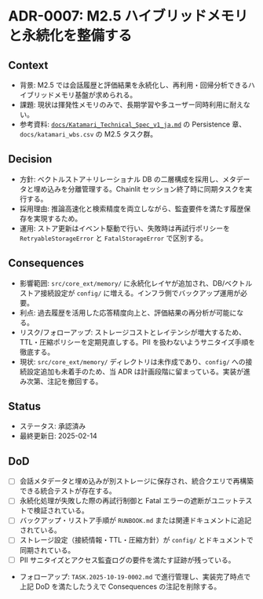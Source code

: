 # ADR-0007: M2.5 ハイブリッドメモリと永続化を整備する

## Context
- 背景: M2.5 では会話履歴と評価結果を永続化し、再利用・回帰分析できるハイブリッドメモリ基盤が求められる。
- 課題: 現状は揮発性メモリのみで、長期学習や多ユーザー同時利用に耐えない。
- 参考資料: [`docs/Katamari_Technical_Spec_v1_ja.md`](../Katamari_Technical_Spec_v1_ja.md) の Persistence 章、`docs/katamari_wbs.csv` の M2.5 タスク群。

## Decision
- 方針: ベクトルストア＋リレーショナル DB の二層構成を採用し、メタデータと埋め込みを分離管理する。Chainlit セッション終了時に同期タスクを実行する。
- 採用理由: 推論高速化と検索精度を両立しながら、監査要件を満たす履歴保存を実現するため。
- 運用: ストア更新はイベント駆動で行い、失敗時は再試行ポリシーを `RetryableStorageError` と `FatalStorageError` で区別する。

## Consequences
- 影響範囲: `src/core_ext/memory/` に永続化レイヤが追加され、DB/ベクトルストア接続設定が `config/` に増える。インフラ側でバックアップ運用が必要。
- 利点: 過去履歴を活用した応答精度向上と、評価結果の再分析が可能になる。
- リスク/フォローアップ: ストレージコストとレイテンシが増大するため、TTL・圧縮ポリシーを定期見直しする。PII を扱わないようサニタイズ手順を徹底する。
- 現状: `src/core_ext/memory/` ディレクトリは未作成であり、`config/` への接続設定追加も未着手のため、当 ADR は計画段階に留まっている。実装が進み次第、注記を撤回する。

## Status
- ステータス: 承認済み
- 最終更新日: 2025-02-14

## DoD
- [ ] 会話メタデータと埋め込みが別ストレージに保存され、統合クエリで再構築できる統合テストが存在する。
- [ ] 永続化処理が失敗した際の再試行制御と Fatal エラーの遮断がユニットテストで検証されている。
- [ ] バックアップ・リストア手順が `RUNBOOK.md` または関連ドキュメントに追記されている。
- [ ] ストレージ設定（接続情報・TTL・圧縮方針）が `config/` とドキュメントで同期されている。
- [ ] PII サニタイズとアクセス監査ログの要件を満たす証跡が残っている。
- フォローアップ: `TASK.2025-10-19-0002.md` で進行管理し、実装完了時点で上記 DoD を満たしたうえで Consequences の注記を削除する。
